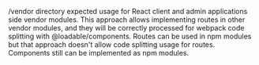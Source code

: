 /vendor directory expected usage for React client and admin applications side vendor modules.
This approach allows implementing routes in other vendor modules, and they will be correctly processed for webpack code splitting with @loadable/components.
Routes can be used in npm modules but that approach doesn't allow code splitting usage for routes. Components still can be implemented as npm modules.

